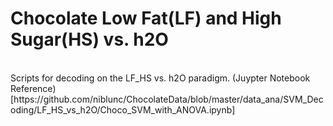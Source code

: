 # Chocolate Low Fat(LF) and High Sugar(HS) vs. h2O  
<br>
Scripts for decoding on the LF_HS vs. h2O paradigm.  
(Juypter Notebook Reference)[https://github.com/niblunc/ChocolateData/blob/master/data_ana/SVM_Decoding/LF_HS_vs_h2O/Choco_SVM_with_ANOVA.ipynb]